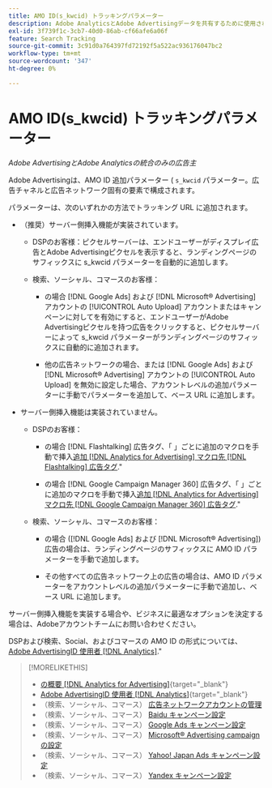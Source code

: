 ```yaml
---
title: AMO ID(s_kwcid) トラッキングパラメーター
description: Adobe AnalyticsとAdobe Advertisingデータを共有するために使用されるトラッキングパラメーターについて説明します。
exl-id: 3f739f1c-3cb7-40d0-86ab-cf66afe6a06f
feature: Search Tracking
source-git-commit: 3c91d0a764397fd72192f5a522ac936176047bc2
workflow-type: tm+mt
source-wordcount: '347'
ht-degree: 0%

---
```


# AMO ID(s_kwcid) トラッキングパラメーター

*Adobe AdvertisingとAdobe Analyticsの統合のみの広告主*

<!-- This should go in the Analytics integration chapter > IDs page, under "AMO IDs" once I've finalized content for DSP clients.  -->

Adobe Advertisingは、AMO ID 追加パラメーター ( `s_kwcid` パラメーター。広告チャネルと広告ネットワーク固有の要素で構成されます。

パラメーターは、次のいずれかの方法でトラッキング URL に追加されます。

* （推奨）サーバー側挿入機能が実装されています。

   * DSPのお客様：ピクセルサーバーは、エンドユーザーがディスプレイ広告とAdobe Advertisingピクセルを表示すると、ランディングページのサフィックスに s_kwcid パラメーターを自動的に追加します。

   * 検索、ソーシャル、コマースのお客様：

      * の場合 [!DNL Google Ads] および [!DNL Microsoft® Advertising] アカウントの [!UICONTROL Auto Upload] アカウントまたはキャンペーンに対してを有効にすると、エンドユーザーがAdobe Advertisingピクセルを持つ広告をクリックすると、ピクセルサーバーによって s_kwcid パラメーターがランディングページのサフィックスに自動的に追加されます。

      * 他の広告ネットワークの場合、または [!DNL Google Ads] および [!DNL Microsoft® Advertising] アカウントの [!UICONTROL Auto Upload] を無効に設定した場合、アカウントレベルの追加パラメーターに手動でパラメーターを追加して、ベース URL に追加します。

* サーバー側挿入機能は実装されていません。

   * DSPのお客様：

      * の場合 [!DNL Flashtalking] 広告タグ、「 」ごとに追加のマクロを手動で挿入[追加 [!DNL Analytics for Advertising] マクロ先 [!DNL Flashtalking] 広告タグ](/help/integrations/analytics/macros-flashtalking.md).&quot;

      * の場合 [!DNL Google Campaign Manager 360] 広告タグ、「 」ごとに追加のマクロを手動で挿入[追加 [!DNL Analytics for Advertising] マクロ先 [!DNL Google Campaign Manager 360] 広告タグ](/help/integrations/analytics/macros-google-campaign-manager.md).&quot;

  <!--  * For all other ads, XXXX. -->

   * 検索、ソーシャル、コマースのお客様：

      * の場合 ([!DNL Google Ads] および [!DNL Microsoft® Advertising]) 広告の場合は、ランディングページのサフィックスに AMO ID パラメーターを手動で追加します。

      * その他すべての広告ネットワーク上の広告の場合は、AMO ID パラメーターをアカウントレベルの追加パラメーターに手動で追加し、ベース URL に追加します。

サーバー側挿入機能を実装する場合や、ビジネスに最適なオプションを決定する場合は、Adobeアカウントチームにお問い合わせください。

DSPおよび検索、Social、およびコマースの AMO ID の形式については、[Adobe AdvertisingID 使用者 [!DNL Analytics]](/help/integrations/analytics/ids.md#amo-id).&quot;

>[!MORELIKETHIS]
>
>* [の概要 [!DNL Analytics for Advertising]](/help/integrations/analytics/overview.md){target="_blank"}
>* [Adobe AdvertisingID 使用者 [!DNL Analytics]](/help/integrations/analytics/ids.md#amo-id){target="_blank"}
>* （検索、ソーシャル、コマース） [広告ネットワークアカウントの管理](/help/search-social-commerce/campaign-management/accounts/ad-network-account-manage.md)
>* （検索、ソーシャル、コマース） [Baidu キャンペーン設定](/help/search-social-commerce/campaign-management/campaigns/campaign-settings-baidu.md)
>* （検索、ソーシャル、コマース） [Google Ads キャンペーン設定](/help/search-social-commerce/campaign-management/campaigns/campaign-settings-google.md)
>* （検索、ソーシャル、コマース） [Microsoft® Advertising campaign の設定](/help/search-social-commerce/campaign-management/campaigns/campaign-settings-microsoft.md)
>* （検索、ソーシャル、コマース） [Yahoo! Japan Ads キャンペーン設定](/help/search-social-commerce/campaign-management/campaigns/campaign-settings-yahoo-japan.md)
>* （検索、ソーシャル、コマース） [Yandex キャンペーン設定](/help/search-social-commerce/campaign-management/campaigns/campaign-settings-yandex.md)

